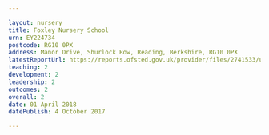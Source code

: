 ```yaml
---

layout: nursery
title: Foxley Nursery School
urn: EY224734
postcode: RG10 0PX
address: Manor Drive, Shurlock Row, Reading, Berkshire, RG10 0PX
latestReportUrl: https://reports.ofsted.gov.uk/provider/files/2741533/urn/EY224734.pdf
teaching: 2
development: 2
leadership: 2
outcomes: 2
overall: 2
date: 01 April 2018 
datePublish: 4 October 2017

---
```

